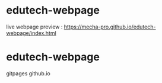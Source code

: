 # edutech-webpage
live webpage preview : https://mecha-pro.github.io/edutech-webpage/index.html
# edutech-webpage
gitpages github.io